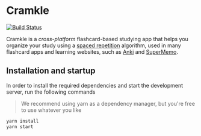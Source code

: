 # Cramkle

[![Build Status](https://travis-ci.com/lucasecdb/cramkle.svg?token=xL2PCCuq2hjR3xBUzqXv&branch=master)](https://travis-ci.com/lucasecdb/cramkle)

Cramkle is a *cross-platform* flashcard-based studying app that helps you
organize your study using a [spaced repetition](https://en.wikipedia.org/wiki/Spaced_repetition)
algorithm, used in many flashcard apps and learning websites, such as
[Anki](https://apps.ankiweb.net/) and [SuperMemo](https://www.supermemo.com/).

## Installation and startup

In order to install the required dependencies and
start the development server, run the following commands

> We recommend using yarn as a dependency manager, but you're free to use whatever you like

```sh
yarn install
yarn start
```
